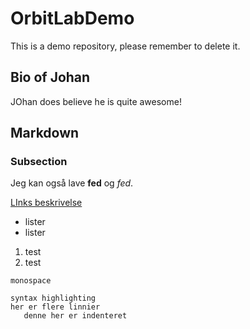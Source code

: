 # OrbitLabDemo
This is a demo repository, please remember to delete it.

## Bio of Johan

JOhan does believe he is quite awesome!

## Markdown

### Subsection

Jeg kan også lave **fed** og _fed_.

[LInks beskrivelse](docs/INTRO.md)

- lister
- lister

1. test
1. test

`monospace`

```
syntax highlighting
her er flere linnier
   denne her er indenteret

```
